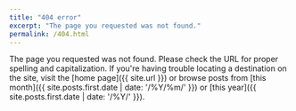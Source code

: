 ```yaml
---
title: "404 error"
excerpt: "The page you requested was not found."
permalink: /404.html
---
```


The page you requested was not found. Please check the URL for proper spelling and capitalization. If you're having trouble locating a destination on the site, visit the [home page]({{ site.url }}) or browse posts from [this month]({{ site.posts.first.date | date: '/%Y/%m/' }}) or [this&nbsp;year]({{ site.posts.first.date | date: '/%Y/' }}).
